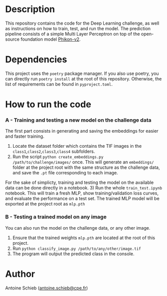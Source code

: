 # Description
This repository contains the code for the Deep Learning challenge, as well as instructions on how to train, test, and run the model.
The prediction pipeline consists of a simple Multi Layer Perceptron on top of the open-source foundation model [Phikon-v2](https://arxiv.org/abs/2409.09173).

# Dependencies
This project uses the `poetry` package manager. If you also use poetry, you can directly run `poetry install` at the root of this repository. Otherwise, the list of requirements can be found in `pyproject.toml`.

# How to run the code
### A - Training and testing a new model on the challenge data
The first part consists in generating and saving the embeddings for easier and faster training.
1) Locate the dataset folder which contains the TIF images in the `class1`,`class2`,`class3`,`class4` subfolders.
2) Run the script `python create_embeddings.py /path/to/challenge/images/` once. This will generate an `embeddings/` folder at the project root with the same structure as the challenge data, and save the `.pt` file corresponding to each image.

For the sake of simplicty, training and testing the model on the available data can be done directly in a notebook.
3) Run the whole `train_test.ipynb` notebook. This will train a fresh MLP, show training/validation loss curves, and evaluate the performance on a test set. The trained MLP model will be exported at the project root as `mlp.pth`

### B - Testing a trained model on any image
You can also run the model on the challenge data, or any other image.
1) Ensure that the trained weights `mlp.pth` are located at the root of this project.
2) Run `python classify_image.py /path/to/any/other/image.tif`
3) The program will output the predicted class in the console.

# Author

Antoine Schieb (antoine.schieb@cpe.fr)
